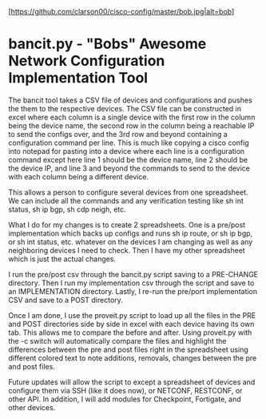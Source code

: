 [https://github.com/clarson00/cisco-config/master/bob.jpg|alt=bob]
# bancit.py - "Bobs" Awesome Network Configuration Implementation Tool
The bancit tool takes a CSV file of devices and configurations and pushes the them to the respective devices. The CSV file can be constructed in excel where each column is a single device with the first row in the column being the device name, the second row in the column being a reachable IP to send the configs over, and the 3rd row and beyond containing a configuration command per line. This is much like copying a cisco config into notepad for pasting into a device where each line is a configuration command except here line 1 should be the device name,  line 2 should be the device IP, and line 3 and beyond the commands to send to the device with each column being a different device.

This allows a person to configure several devices from one spreadsheet. We can include all the commands and any verification testing like sh int status, sh ip bgp, sh cdp neigh, etc. 

What I do for my changes is to create 2 spreadsheets. One is a pre/post implementation which backs up configs and runs sh ip route, or sh ip bgp, or sh int status, etc. whatever on the devices I am changing as well as any neighboring devices I need to check. Then I have my other spreadsheet which is just the actual changes.

I run the pre/post csv through the bancit.py script saving to a PRE-CHANGE directory. Then I run my implementation csv through the script and save to an IMPLEMENTATION directory. Lastly, I re-run the pre/port implementation CSV and save to a POST directory.

Once I am done, I use the proveit.py script to load up all the files in the PRE and POST directories side by side in excel with each device having its own tab. This allows me to compare the before and after. Using proveit.py with the -c switch will automatically compare the files and highlight the differences between the pre and post files right in the spreadsheet using different colored text to note additions, removals, changes between the pre and post files.

Future updates will allow the script to except a spreadsheet of devices and configure them via SSH (like it does now), or NETCONF, RESTCONF, or other API. In addition, I will add modules for Checkpoint, Fortigate, and other devices.
